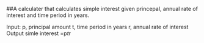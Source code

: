 ##A calculater that calculates simple interest given princepal, annual rate of interest and time period in years.

Input:
 p, principal amount 
 t, time period in years 
 r, annual rate of interest 
Output
 simle interest =p*t*r
